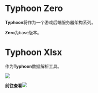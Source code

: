 # Typhoon Zero

**Typhoon**将作为一个游戏后端服务器架构系列。

**Zero**为base版本。

# Typhoon Xlsx

作为**Typhoon**数据解析工具。

![][p_xlsx2data]

**前往查看**[![][pTouch]][xlsx2data]

<!-- image -->
[pTouch]:       ./doc/assets/readme/touch.png
[p_xlsx2data]:  ./tpn/tools/xlsx2data/doc/xlsx2data.png

<!-- url -->
[xlsx2data]:    ./tpn/tools/xlsx2data/README.md